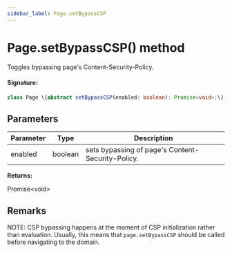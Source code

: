 ```yaml
---
sidebar_label: Page.setBypassCSP
---
```


# Page.setBypassCSP() method

Toggles bypassing page's Content-Security-Policy.

#### Signature:

```typescript
class Page \{abstract setBypassCSP(enabled: boolean): Promise<void>;\}
```

## Parameters

| Parameter | Type    | Description                                       |
| --------- | ------- | ------------------------------------------------- |
| enabled   | boolean | sets bypassing of page's Content-Security-Policy. |

**Returns:**

Promise&lt;void&gt;

## Remarks

NOTE: CSP bypassing happens at the moment of CSP initialization rather than evaluation. Usually, this means that `page.setBypassCSP` should be called before navigating to the domain.
